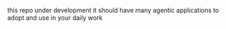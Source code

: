 this repo under development
it should have many agentic applications to adopt and use in your daily work